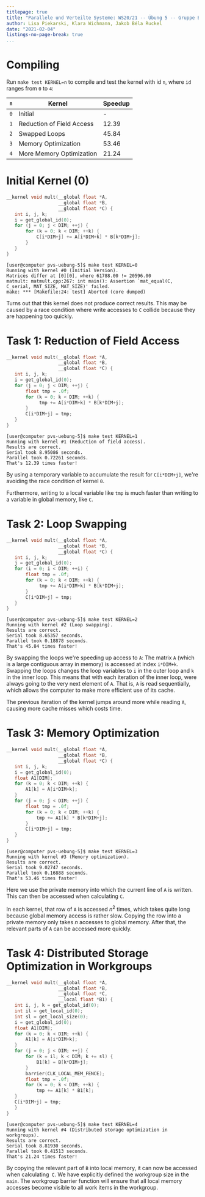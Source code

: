 ```yaml
---
titlepage: true
title: "Parallele und Verteilte Systeme: WS20/21 -- Übung 5 -- Gruppe B"
author: Lisa Piekarski, Klara Wichmann, Jakob Béla Ruckel
date: "2021-02-04"
listings-no-page-break: true
...
```


# Compiling

Run `make test KERNEL=n` to compile and test the kernel with id `n`,
where `id` ranges from `0` to `4`:

| `n` | Kernel | Speedup |
|-----|--------|---------|
| `0` | Initial | - |
| `1` | Reduction of Field Access | 12.39 |
| `2` | Swapped Loops | 45.84 |
| `3` | Memory Optimization | 53.46 |
| `4` | More Memory Optimization | 21.24 |

# Initial Kernel (0)

```cpp
__kernel void mult(__global float *A,
                   __global float *B,
                   __global float *C) {
   int i, j, k;
   i = get_global_id(0);
   for (j = 0; j < DIM; ++j) {
       for (k = 0; k < DIM; ++k) {
           C[i*DIM+j] += A[i*DIM+k] * B[k*DIM+j];
       }
   }
}
```

```
[user@computer pvs-uebung-5]$ make test KERNEL=0
Running with kernel #0 (Initial Version).
Matrices differ at [0][0], where 61788.00 != 20596.00
matmult: matmult.cpp:267: int main(): Assertion `mat_equal(C, C_serial, MAT_SIZE, MAT_SIZE)' failed.
make: *** [Makefile:24: test] Aborted (core dumped)
```

Turns out that this kernel does not produce correct results.  This may
be caused by a race condition where write accesses to `C` collide
because they are happening too quickly.


# Task 1: Reduction of Field Access

```cpp
__kernel void mult(__global float *A,
                   __global float *B,
                   __global float *C) {
   int i, j, k;
   i = get_global_id(0);
   for (j = 0; j < DIM; ++j) {
       float tmp = .0f;
       for (k = 0; k < DIM; ++k) {
            tmp += A[i*DIM+k] * B[k*DIM+j];
       }
       C[i*DIM+j] = tmp;
   }
}
```

```
[user@computer pvs-uebung-5]$ make test KERNEL=1
Running with kernel #1 (Reduction of field access).
Results are correct.
Serial took 8.95086 seconds.
Parallel took 0.72261 seconds.
That's 12.39 times faster!
```

By using a temporary variable to accumulate the result for `C[i*DIM+j]`,
we're avoiding the race condition of kernel `0`.

Furthermore, writing to a local variable like `tmp` is much faster than
writing to a variable in global memory, like `C`.

# Task 2: Loop Swapping



```cpp
__kernel void mult(__global float *A,
                   __global float *B,
                   __global float *C) {
   int i, j, k;
   j = get_global_id(0);
   for (i = 0; i < DIM; ++i) {
       float tmp = .0f;
       for (k = 0; k < DIM; ++k) {
            tmp += A[i*DIM+k] * B[k*DIM+j];
       }
       C[i*DIM+j] = tmp;
   }
}
```

```
[user@computer pvs-uebung-5]$ make test KERNEL=2
Running with kernel #2 (Loop swapping).
Results are correct.
Serial took 8.65357 seconds.
Parallel took 0.18878 seconds.
That's 45.84 times faster!
```

By swapping the loops we're speeding up access to `A`: The matrix `A`
(which is a large contiguous array in memory) is accessed at index
`i*DIM+k`.  Swapping the loops changes the loop variables to `i` in
the outer loop and `k` in the inner loop.  This means that with each
iteration of the inner loop, were always going to the very next element
of `A`.  That is, `A` is read sequentially, which allows the computer to
make more efficient use of its cache.

The previous iteration of the kernel jumps around more while reading
`A`, causing more cache misses which costs time.

# Task 3: Memory Optimization

```cpp
__kernel void mult(__global float *A,
                   __global float *B,
                   __global float *C) {
   int i, j, k;
   i = get_global_id(0);
   float A1[DIM];
   for (k = 0; k < DIM; ++k) {
       A1[k] = A[i*DIM+k];
   }
   for (j = 0; j < DIM; ++j) {
       float tmp = .0f;
       for (k = 0; k < DIM; ++k) {
           tmp += A1[k] * B[k*DIM+j];
       }
       C[i*DIM+j] = tmp;
   }
}
```

```
[user@computer pvs-uebung-5]$ make test KERNEL=3
Running with kernel #3 (Memory optimization).
Results are correct.
Serial took 9.02747 seconds.
Parallel took 0.16888 seconds.
That's 53.46 times faster!
```

Here we use the private memory into which the current line of `A`
is written. This can then be accessed when calculating `C`. 

In each kernel, that row of `A` is accessed $n^2$ times, which takes
quite long because global memory access is rather slow.
Copying the row into a private memory only takes $n$ accesses to global
memory.  After that, the relevant parts of `A` can be accessed more
quickly.

# Task 4: Distributed Storage Optimization in Workgroups

``` cpp
__kernel void mult(__global float *A,
                   __global float *B,
                   __global float *C,
                   __local float *B1) {
   int i, j, k = get_global_id(0);
   int il = get_local_id(0);
   int sl = get_local_size(0);
   i = get_global_id(0);
   float A1[DIM];
   for (k = 0; k < DIM; ++k) {
       A1[k] = A[i*DIM+k];
   }
   for (j = 0; j < DIM; ++j) {
       for (k = il; k < DIM; k += sl) {
           B1[k] = B[k*DIM+j];
       }
       barrier(CLK_LOCAL_MEM_FENCE);
       float tmp = .0f;
       for (k = 0; k < DIM; ++k) {
           tmp += A1[k] * B1[k];
   }
   C[i*DIM+j] = tmp;
   }
}
```

```
[user@computer pvs-uebung-5]$ make test KERNEL=4
Running with kernel #4 (Distributed storage optimization in workgroups).
Results are correct.
Serial took 8.81930 seconds.
Parallel took 0.41513 seconds.
That's 21.24 times faster!
```

By copying the relevant part of `B` into local memory, it can now
be accessed when calculating` C`. We have explicitly defined the
workgroup size in the `main`. The workgroup barrier function will
ensure that all local memory accesses become visible to all
work items in the workgroup. 
